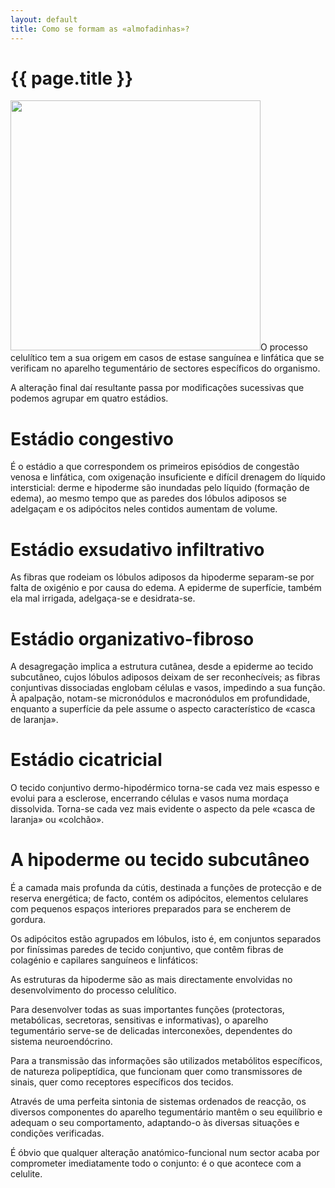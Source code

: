 ```yaml
---
layout: default
title: Como se formam as «almofadinhas»?
---
```


# {{ page.title }}

<img src="{{ site.url }}/assets/2011/06/celulite.jpg" alt="" title="celulite" width="400" height="400" class="alignleft size-full wp-image-152" />O processo celulítico tem a sua origem em casos de estase sanguínea e linfática que se verificam no aparelho tegumentário de sectores específicos do organismo.

A alteração final daí resultante passa por modificações sucessivas que podemos agrupar em quatro estádios.
<h1>Estádio congestivo</h1>
É o estádio a que correspondem os primeiros episódios de congestão venosa e linfática, com oxigenação insuficiente e difícil drenagem do líquido intersticial: derme e hipoderme são inundadas pelo líquido (formação de edema), ao mesmo tempo que as paredes dos lóbulos adiposos se adelgaçam e os adipócitos neles contidos aumentam de volume.
<h1>Estádio exsudativo infiltrativo</h1>
As fibras que rodeiam os lóbulos adiposos da hipoderme separam-se por falta de oxigénio e por causa do edema. A epiderme de superfície, também ela mal irrigada, adelgaça-se e desidrata-se.
<h1>Estádio organizativo-fibroso</h1>
A desagregação implica a estrutura cutânea, desde a epiderme ao tecido subcutâneo, cujos lóbulos adiposos deixam de ser reconhecíveis; as fibras conjuntivas dissociadas englobam células e vasos, impedindo a sua função. À apalpação, notam-se micronódulos e macronódulos em profundidade, enquanto a superfície da pele assume o aspecto característico de «casca de laranja».
<h1>Estádio cicatricial</h1>

O tecido conjuntivo dermo-hipodérmico torna-se cada vez mais espesso e evolui para a esclerose, encerrando células e vasos numa mordaça dissolvida. Torna-se cada vez mais evidente o aspecto da pele «casca de laranja» ou «colchão».
<h1>A hipoderme ou tecido subcutâneo</h1>

É a camada mais profunda da cútis, destinada a funções de protecção e de reserva energética; de facto, contém os adipócitos, elementos celulares com pequenos espaços interiores preparados para se encherem de gordura.

Os adipócitos estão agrupados em lóbulos, isto é, em conjuntos separados por finíssimas paredes de tecido conjuntivo, que contêm fibras de colagénio e capilares sanguíneos e linfáticos:

As estruturas da hipoderme são as mais directamente envolvidas no desenvolvimento do processo celulítico.

Para desenvolver todas as suas importantes funções (protectoras, metabólicas, secretoras, sensitivas e informativas), o aparelho tegumentário serve-se de delicadas interconexões, dependentes do sistema neuroendócrino.

Para a transmissão das informações são utilizados metabólitos específicos, de natureza polipeptídica, que funcionam quer como transmissores de sinais, quer como receptores específicos dos tecidos.

Através de uma perfeita sintonia de sistemas ordenados de reacção, os diversos componentes do aparelho tegumentário mantêm o seu equilíbrio e adequam o seu comportamento, adaptando-o às diversas situações e condições verificadas.

É óbvio que qualquer alteração anatómico-funcional num sector acaba por comprometer imediatamente todo o conjunto: é o que acontece com a celulite.

